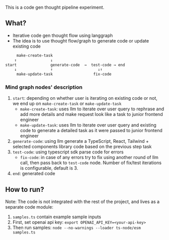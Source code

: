 This is a code gen thought pipeline experiment.

## What?
- Iterative code gen thought flow using langgraph
- The idea is to use thought flow/graph to generate code or update existing code

```sh
     make-create-task
    ↑               ↓
start               generate-code  →  test-code → end
    ↓               ↑                    ↓↑
     make-update-task                  fix-code
```
### Mind graph nodes' description
1. `start`: depending on whether user is iterating on existing code or not, we end up on `make-create-task` or `make-update-task`
    - `make-create-task`: uses llm to iterate over user query to rephrase and add more details and make request look like a task to junior frontend engineer
    - `make-update-task`: uses llm to iterate over user query and existing code to generate a detailed task as it were passed to junior frontend engineer
2. `generate-code`: using llm generate a TypeScript, React, Tailwind + selected components library code based on the previous step task
3. `test-code`: using typescript sdk parse code for errors
    - `fix-code`: in case of any errors try to fix using another round of llm call, then pass back to `test-code` node. Number of fix/test iterations is configurable, default is 3.
4. `end`: generated code

## How to run?
Note: The code is not integrated with the rest of the project, and lives as a separate code module:

1. `samples.ts` contain example sample inputs
2. First, set openai api key: `export OPENAI_API_KEY=<your-api-key>`
3. Then run samples: `node --no-warnings --loader ts-node/esm samples.ts`
